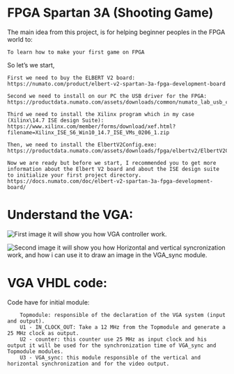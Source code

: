 # FPGA Spartan 3A (Shooting Game)

The main idea from this project, is for helping beginner peoples in the FPGA world to:

    To learn how to make your first game on FPGA

So let’s we start,

    First we need to buy the ELBERT V2 board:
    https://numato.com/product/elbert-v2-spartan-3a-fpga-development-board

    Second we need to install on our PC the USB driver for the FPGA:
    https://productdata.numato.com/assets/downloads/common/numato_lab_usb_cdc_driver.zip

    Third we need to install the Xilinx program which in my case (Xilinx\14.7 ISE design Suite): 
    https://www.xilinx.com/member/forms/download/xef.html?filename=Xilinx_ISE_S6_Win10_14.7_ISE_VMs_0206_1.zip

    Then, we need to install the ElbertV2Config.exe:
    https://productdata.numato.com/assets/downloads/fpga/elbertv2/ElbertV2Config.exe

    Now we are ready but before we start, I recommended you to get more information about the Elbert V2 board and about the ISE design suite to initialize your first project directory. 
    https://docs.numato.com/doc/elbert-v2-spartan-3a-fpga-development-board/


# Understand the VGA:

![First image it will show you how VGA controller work.](https://github.com/hassan-salloum/FPGA_VGA/blob/master/Documentation/VGACONTROLLER.png)

![Second image it will show you how Horizontal and vertical syncronization work, and how i can use it to draw an image in the 
VGA_sync module.](https://github.com/hassan-salloum/FPGA_VGA/blob/master/Documentation/HVSYNC.png)


# VGA VHDL code:

Code have for initial module:

        Topmodule: responsible of the declaration of the VGA system (input and output).
        U1 - IN_CLOCK_OUT: Take a 12 MHz from the Topmodule and generate a 25 MHz clock as output.
        U2 - counter: this counter use 25 MHz as input clock and his output it will be used for the synchronization time of VGA_sync and Topmodule modules.  
        U3 - VGA_sync: this module responsible of the vertical and horizontal synchronization and for the video output.


    
